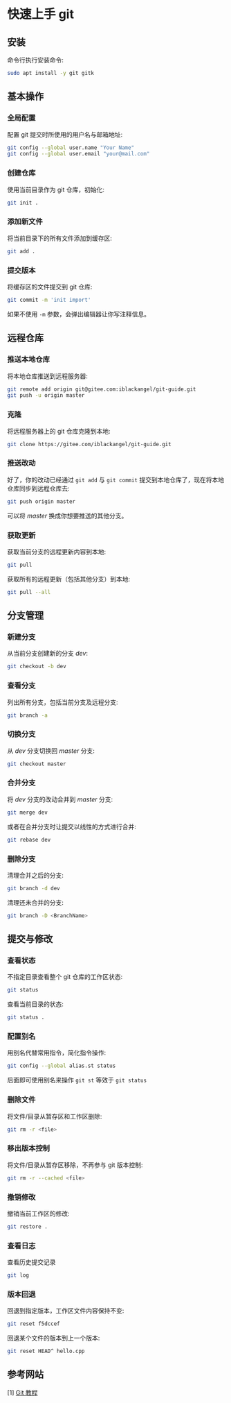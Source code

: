 # 快速上手 git

## 安装

命令行执行安装命令:

```bash
sudo apt install -y git gitk
```

## 基本操作

### 全局配置

配置 git 提交时所使用的用户名与邮箱地址:

```bash
git config --global user.name "Your Name"
git config --global user.email "your@mail.com"
```

### 创建仓库

使用当前目录作为 git 仓库，初始化:

```bash
git init .
```

### 添加新文件

将当前目录下的所有文件添加到缓存区:

```bash
git add .
```

### 提交版本

将缓存区的文件提交到 git 仓库:

```bash
git commit -m 'init import'
```

如果不使用 `-m` 参数，会弹出编辑器让你写注释信息。

## 远程仓库

### 推送本地仓库

将本地仓库推送到远程服务器:

```bash
git remote add origin git@gitee.com:iblackangel/git-guide.git
git push -u origin master
```

### 克隆

将远程服务器上的 git 仓库克隆到本地:

```bash
git clone https://gitee.com/iblackangel/git-guide.git
```

### 推送改动

好了，你的改动已经通过 `git add` 与 `git commit` 提交到本地仓库了，现在将本地仓库同步到远程仓库去:

```bash
git push origin master
```

可以将 *master* 换成你想要推送的其他分支。

### 获取更新

获取当前分支的远程更新内容到本地:

```bash
git pull
```

获取所有的远程更新（包括其他分支）到本地:

```bash
git pull --all
```

## 分支管理

### 新建分支

从当前分支创建新的分支 *dev*:

```bash
git checkout -b dev
```

### 查看分支

列出所有分支，包括当前分支及远程分支:

```bash
git branch -a
```

### 切换分支

从 *dev* 分支切换回 *master* 分支:

```bash
git checkout master
```

### 合并分支

将 *dev* 分支的改动合并到 *master* 分支:

```bash
git merge dev
```

或者在合并分支时让提交以线性的方式进行合并:

```bash
git rebase dev
```

### 删除分支

清理合并之后的分支:

```bash
git branch -d dev
```

清理还未合并的分支:

```bash
git branch -D <BranchName>
```

## 提交与修改

### 查看状态

不指定目录查看整个 git 仓库的工作区状态:

```bash
git status
```

查看当前目录的状态:

```bash
git status .
```

### 配置别名

用别名代替常用指令，简化指令操作:

```bash
git config --global alias.st status
```

后面即可使用别名来操作 `git st` 等效于 `git status`

### 删除文件

将文件/目录从暂存区和工作区删除:

```bash
git rm -r <file>
```

### 移出版本控制

将文件/目录从暂存区移除，不再参与 git 版本控制:

```bash
git rm -r --cached <file>
```

### 撤销修改

撤销当前工作区的修改:

```bash
git restore .
```

### 查看日志

查看历史提交记录

```bash
git log
```

### 版本回退

回退到指定版本，工作区文件内容保持不变:

```bash
git reset f5dccef
```

回退某个文件的版本到上一个版本:

```bash
git reset HEAD^ hello.cpp
```

## 参考网站

[1] [Git 教程](https://www.runoob.com/git/git-tutorial.html)
